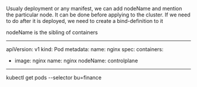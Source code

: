 Usualy deployment or any manifest, we can add nodeName and mention the particular node.  It can be done before applying to the cluster.
If we need to do after it is deployed, we need to create a bind-definition to it 

nodeName is the sibling of containers



---
apiVersion: v1
kind: Pod
metadata:
  name: nginx
spec:
  containers:
  -  image: nginx
     name: nginx
  nodeName: controlplane


----
kubectl get pods --selector bu=finance
